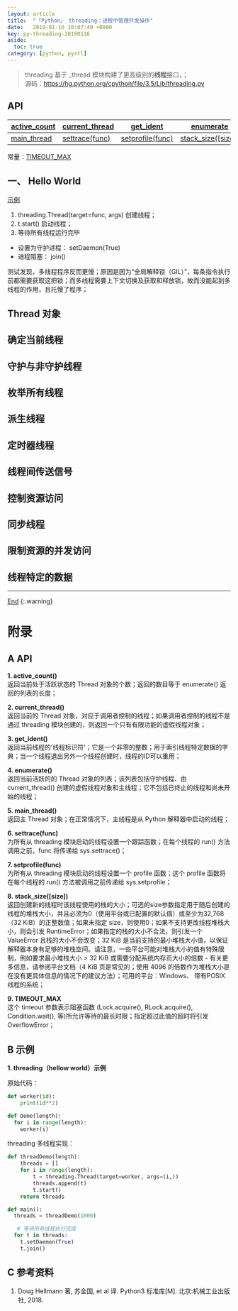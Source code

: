 ```yaml
---
layout: article
title:  "「Python」 threading：进程中管理并发操作"
date:   2019-01-16 10:07:40 +0800
key: py-threading-20190116
aside:
  toc: true
category: [python, pystl]
---
```

<span id='head'></span>  

> threading 基于 _thread 模块构建了更高级别的**线程**接口，；  
源码：<https://hg.python.org/cpython/file/3.5/Lib/threading.py>  

## API

| [active_count](#active_count) | [current_thread](#current_thread) | [get_ident](#get_ident) | [enumerate](#enumerate) |   
| --- | --- | --- | --- |    
| [main_thread](#main_thread) | [settrace(func)](#settrace)  | [setprofile(func)](#setprofile)  | [stack_size([size])](#stack_size)  |  

常量：[TIMEOUT_MAX](#TIMEOUT_MAX)  

## 一、 Hello World
[示例](#hellow_world)  
1. threading.Thread(target=func, args) 创建线程；  
2. t.start() 启动线程；  
3. 等待所有线程运行完毕
  - 设置为守护进程： setDaemon(True)
  - 进程阻塞： join()

测试发现，多线程程序反而更慢；原因是因为“全局解释锁（GIL）”，每条指令执行前都需要获取这把锁；而多线程需要上下文切换及获取和释放锁，故而没能起到多线程的作用，且托慢了程序；  

## Thread 对象

## 确定当前线程

## 守护与非守护线程

## 枚举所有线程

## 派生线程

## 定时器线程

## 线程间传送信号

## 控制资源访问

## 同步线程

## 限制资源的并发访问

## 线程特定的数据


-------------------  
[End](#head)
{:.warning}  



# 附录
## A API
<span id="active_count">**1. active_count()**</span>  
返回当前处于活跃状态的 Thread 对象的个数；返回的数目等于 enumerate() 返回的列表的长度；  

<span id="current_thread">**2. current_thread()**</span>  
返回当前的 Thread 对象，对应于调用者控制的线程；如果调用者控制的线程不是通过 threading 模块创建的，则返回一个只有有限功能的虚假线程对象；  

<span id="get_ident">**3. get_ident()**</span>  
返回当前线程的'线程标识符'；它是一个非零的整数；用于索引线程特定数据的字典；当一个线程退出另外一个线程创建时，线程的ID可以重用；  

<span id="enumerate">**4. enumerate()**</span>  
返回当前活跃的的 Thread 对象的列表；该列表包括守护线程、由 current_thread() 创建的虚假线程对象和主线程；它不包括已终止的线程和尚未开始的线程；  

<span id="main_thread">**5. main_thread()**</span>  
返回主 Thread 对象；在正常情况下，主线程是从 Python 解释器中启动的线程；  

<span id="settrace">**6. settrace(func)**</span>  
为所有从 threading 模块启动的线程设置一个跟踪函数；在每个线程的 run() 方法调用之前，func 将传递给 sys.settrace()；  

<span id="setprofile">**7. setprofile(func)**</span>  
为所有从 threading 模块启动的线程设置一个 profile 函数；这个 profile 函数将在每个线程的 run() 方法被调用之前传递给 sys.setprofile；  

<span id="stack_size">**8. stack_size([size])**</span>  
返回创建新的线程时该线程使用的栈的大小；可选的size参数指定用于随后创建的线程的堆栈大小，并且必须为0（使用平台或已配置的默认值）或至少为32,768（32 KiB）的正整数值；如果未指定 size，则使用0；如果不支持更改线程堆栈大小，则会引发 RuntimeError；如果指定的栈的大小不合法，则引发一个 ValueError 且栈的大小不会改变；32 KiB 是当前支持的最小堆栈大小值，以保证解释器本身有足够的堆栈空间。请注意，一些平台可能对堆栈大小的值有特殊限制，例如要求最小堆栈大小 > 32 KiB 或需要分配系统内存页大小的倍数 - 有关更多信息，请参阅平台文档（4 KiB 页是常见的；使用 4096 的倍数作为堆栈大小是在没有更具体信息的情况下的建议方法）；可用的平台：Windows、 带有POSIX线程的系统；  

<span id="TIMEOUT_MAX">**9. TIMEOUT_MAX**</span>  
这个 timeout 参数表示阻塞函数 (Lock.acquire(), RLock.acquire(), Condition.wait(), 等)所允许等待的最长时限；指定超过此值的超时将引发 OverflowError；  

## B 示例
<span id="hellow_world">**1. threading（hellow world）示例**</span>  

原始代码：  

```python
def worker(id):
    print(id**2)

def Demo(length):
  for i in range(length):
    worker(i)
```

threading 多线程实现：  

```python
def threadDemo(length):
    threads = []
    for i in range(length):
        t = threading.Thread(target=worker, args=(i,))
        threads.append(t)
        t.start()
    return threads

def main():
  threads = threadDemo(1000)

   # 等待所有线程执行完成
  for t in threads:
    t.setDaemon(True)
    t.join()
```

## C 参考资料
1. Doug Hellmann 著, 苏金国, et al 译. Python3 标准库[M]. 北京:机械工业出版社, 2018.
